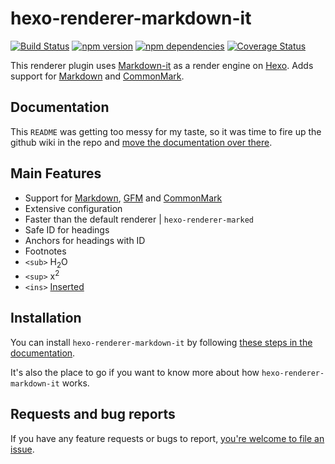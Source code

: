 # hexo-renderer-markdown-it

[![Build Status](https://travis-ci.org/celsomiranda/hexo-renderer-markdown-it.svg)](https://travis-ci.org/celsomiranda/hexo-renderer-markdown-it)
[![npm version](https://badge.fury.io/js/hexo-renderer-markdown-it.svg)](http://badge.fury.io/js/hexo-renderer-markdown-it) [![npm dependencies](https://david-dm.org/celsomiranda/hexo-renderer-markdown-it.svg)](https://www.npmjs.com/package/hexo-renderer-markdown-it)
[![Coverage Status](https://coveralls.io/repos/celsomiranda/hexo-renderer-markdown-it/badge.svg)](https://coveralls.io/r/celsomiranda/hexo-renderer-markdown-it)

This renderer plugin uses [Markdown-it] as a render engine on [Hexo]. Adds support for [Markdown] and [CommonMark].

## Documentation
This `README` was getting too messy for my taste, so it was time to fire up the github wiki in the repo and [move the documentation over there](https://github.com/celsomiranda/hexo-renderer-markdown-it/wiki).

## Main Features
- Support for [Markdown], [GFM] and [CommonMark]
- Extensive configuration
- Faster than the default renderer | `hexo-renderer-marked`
- Safe ID for headings
- Anchors for headings with ID
- Footnotes
- `<sub>` H<sub>2</sub>O
- `<sup>` x<sup>2</sup>
- `<ins>` <ins>Inserted</ins>

## Installation
You can install `hexo-renderer-markdown-it` by following [these steps in the documentation](https://github.com/celsomiranda/hexo-renderer-markdown-it/wiki/Getting-Started).

It's also the place to go if you want to know more about how `hexo-renderer-markdown-it` works.

## Requests and bug reports
If you have any feature requests or bugs to report, [you're welcome to file an issue](https://github.com/celsomiranda/hexo-renderer-markdown-it/issues).


[CommonMark]: http://commonmark.org/
[Markdown]: http://daringfireball.net/projects/markdown/
[GFM]: https://help.github.com/articles/github-flavored-markdown/
[Markdown-it]: https://github.com/markdown-it/markdown-it
[Hexo]: http://hexo.io/

